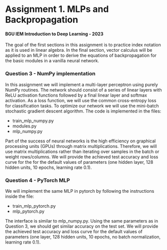 # Assignment 1. MLPs and Backpropagation
#### BGU IEM Introduction to Deep Learning - 2023

The goal of the first sections in this assignment is to practice index notation as it is used in linear algebra. 
In the final section, vector calculus will be applied to an MLP in order to derive the equations of backpropagation for the basic modules in a vanilla neural network.

### Question 3 - NumPy implementation
In this assignment we will implement a multi-layer perceptron using purely NumPy routines. The network should consist of a series of linear layers with ReLU activation functions followed by a final linear layer and softmax activation. As a loss function, we will use the common cross-entropy loss for classification tasks. To optimize our network we will use the mini-batch stochastic gradient descent algorithm. The code is implemented in the files:
* train_mlp_numpy.py
* modules.py
* mlp_numpy.py

Part of the success of neural networks is the high efficiency on graphical processing units (GPUs) through matrix multiplications. Therefore, we will use matrix multiplications rather than iterating over samples in the batch or weight rows/columns. 
We will provide the achieved test accuracy and loss curve for the for the default values of parameters (one hidden layer, 128 hidden units, 10 epochs, learning rate 0.1).


### Question 4 - PyTorch MLP
We will implement the same MLP in pytorch by following the instructions inside the file:
* train_mlp_pytorch.py
* mlp_pytorch.py

The interface is similar to mlp_numpy.py.
Using the same parameters as in Question 3, we should get similar accuracy on the test set. We will provide the achieved test accuracy and loss curve for the default values of parameters (one layer, 128 hidden units, 10 epochs, no batch normalization, learning rate 0.1).

